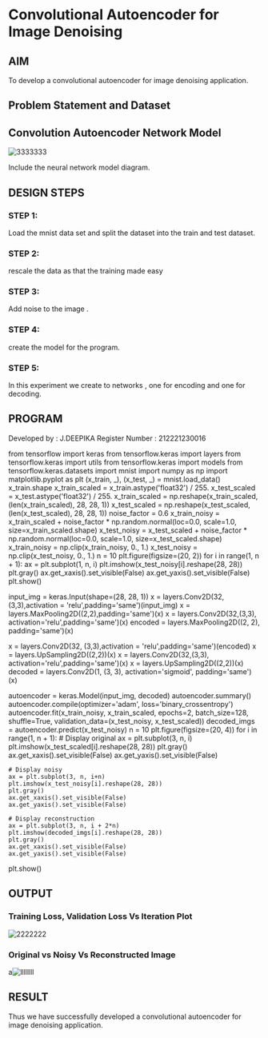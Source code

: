 # Convolutional Autoencoder for Image Denoising

## AIM

To develop a convolutional autoencoder for image denoising application.

## Problem Statement and Dataset

## Convolution Autoencoder Network Model
![3333333](https://user-images.githubusercontent.com/94747031/201095204-01d8b9a0-d5a6-4a6d-8d0e-e62a96eb7feb.png)

Include the neural network model diagram.

## DESIGN STEPS

### STEP 1:
Load the mnist data set and split the dataset into the train and test dataset.

### STEP 2:
rescale the data as that the training made easy

### STEP 3:
Add noise to the image .

### STEP 4:
create the model for the program.

### STEP 5:
In this experiment we create to networks , one for encoding and one for decoding.


## PROGRAM
Developed by : J.DEEPIKA
Register Number : 212221230016

from tensorflow import keras
from tensorflow.keras import layers
from tensorflow.keras import utils
from tensorflow.keras import models
from tensorflow.keras.datasets import mnist
import numpy as np
import matplotlib.pyplot as plt
(x_train, _), (x_test, _) = mnist.load_data()
x_train.shape
x_train_scaled = x_train.astype('float32') / 255.
x_test_scaled = x_test.astype('float32') / 255.
x_train_scaled = np.reshape(x_train_scaled, (len(x_train_scaled), 28, 28, 1))
x_test_scaled = np.reshape(x_test_scaled, (len(x_test_scaled), 28, 28, 1))
noise_factor = 0.6
x_train_noisy = x_train_scaled + noise_factor * np.random.normal(loc=0.0, scale=1.0, size=x_train_scaled.shape) 
x_test_noisy = x_test_scaled + noise_factor * np.random.normal(loc=0.0, scale=1.0, size=x_test_scaled.shape) 
x_train_noisy = np.clip(x_train_noisy, 0., 1.)
x_test_noisy = np.clip(x_test_noisy, 0., 1.)
 n = 10
plt.figure(figsize=(20, 2))
for i in range(1, n + 1):
    ax = plt.subplot(1, n, i)
    plt.imshow(x_test_noisy[i].reshape(28, 28))
    plt.gray()
    ax.get_xaxis().set_visible(False)
    ax.get_yaxis().set_visible(False)
plt.show()

input_img = keras.Input(shape=(28, 28, 1))
x = layers.Conv2D(32, (3,3),activation = 'relu',padding='same')(input_img)
x = layers.MaxPooling2D((2,2),padding='same')(x)
x = layers.Conv2D(32,(3,3), activation='relu',padding='same')(x)
encoded = layers.MaxPooling2D((2, 2), padding='same')(x)

x = layers.Conv2D(32, (3,3),activation = 'relu',padding='same')(encoded)
x = layers.UpSampling2D((2,2))(x)
x = layers.Conv2D(32,(3,3), activation='relu',padding='same')(x)
x = layers.UpSampling2D((2,2))(x)
decoded = layers.Conv2D(1, (3, 3), activation='sigmoid', padding='same')(x)

autoencoder = keras.Model(input_img, decoded)
autoencoder.summary()
autoencoder.compile(optimizer='adam', loss='binary_crossentropy')
autoencoder.fit(x_train_noisy, x_train_scaled,
                epochs=2,
                batch_size=128,
                shuffle=True,
                validation_data=(x_test_noisy, x_test_scaled))
decoded_imgs = autoencoder.predict(x_test_noisy)
n = 10
plt.figure(figsize=(20, 4))
for i in range(1, n + 1):
    # Display original
    ax = plt.subplot(3, n, i)
    plt.imshow(x_test_scaled[i].reshape(28, 28))
    plt.gray()
    ax.get_xaxis().set_visible(False)
    ax.get_yaxis().set_visible(False)

    # Display noisy
    ax = plt.subplot(3, n, i+n)
    plt.imshow(x_test_noisy[i].reshape(28, 28))
    plt.gray()
    ax.get_xaxis().set_visible(False)
    ax.get_yaxis().set_visible(False)    

    # Display reconstruction
    ax = plt.subplot(3, n, i + 2*n)
    plt.imshow(decoded_imgs[i].reshape(28, 28))
    plt.gray()
    ax.get_xaxis().set_visible(False)
    ax.get_yaxis().set_visible(False)
plt.show()


## OUTPUT

### Training Loss, Validation Loss Vs Iteration Plot
![2222222](https://user-images.githubusercontent.com/94747031/201095135-2fd0d474-1ab0-4835-9125-025c90aa83bf.png)


### Original vs Noisy Vs Reconstructed Image


a![llllllll](https://user-images.githubusercontent.com/94747031/201095000-0103760c-c937-4b55-bccd-53cc63ba0648.png)




## RESULT
Thus we have successfully developed a convolutional autoencoder for image denoising application.
